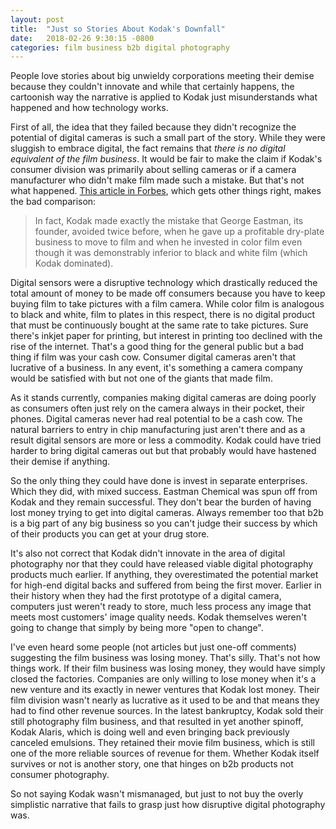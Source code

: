 ```yaml
---
layout: post
title:  "Just so Stories About Kodak's Downfall"
date:   2018-02-26 9:30:15 -0800
categories: film business b2b digital photography
---
```

People love stories about big unwieldy corporations meeting their demise because they couldn't innovate and while that certainly happens, the cartoonish way the narrative is applied to Kodak just misunderstands what happened and how technology works.

First of all, the idea that they failed because they didn't recognize the potential of digital cameras is such a small part of the story. While they were sluggish to embrace digital, the fact remains that _there is no digital equivalent of the film business_. It would be fair to make the claim if Kodak's consumer division was primarily about selling cameras or if a camera manufacturer who didn't make film made such a mistake. But that's not what happened. [This article in Forbes](https://www.forbes.com/sites/chunkamui/2012/01/18/how-kodak-failed/#65acff7a6f27), which gets other things right, makes the bad comparison:

> In fact, Kodak made exactly the mistake that George Eastman, its founder, avoided twice before, when he gave up a profitable dry-plate business to move to film and when he invested in color film even though it was demonstrably inferior to black and white film (which Kodak dominated).

Digital sensors were a disruptive technology which drastically reduced the total amount of money to be made off consumers because you have to keep buying film to take pictures with a film camera. While color film is analogous to black and white, film to plates in this respect, there is no digital product that must be continuously bought at the same rate to take pictures. Sure there's inkjet paper for printing, but interest in printing too declined with the rise of the internet. That's a good thing for the general public but a bad thing if film was your cash cow. Consumer digital cameras aren't that lucrative of a business. In any event, it's something a camera company would be satisfied with but not one of the giants that made film.

As it stands currently, companies making digital cameras are doing poorly as consumers often just rely on the camera always in their pocket, their phones. Digital cameras never had real potential to be a cash cow. The natural barriers to entry in chip manufacturing just aren't there and as a result digital sensors are more or less a commodity. Kodak could have tried harder to bring digital cameras out but that probably would have hastened their demise if anything.

So the only thing they could have done is invest in separate enterprises. Which they did, with mixed success. Eastman Chemical was spun off from Kodak and they remain successful. They don't bear the burden of having lost money trying to get into digital cameras. Always remember too that b2b is a big part of any big business so you can't judge their success by which of their products you can get at your drug store.

It's also not correct that Kodak didn't innovate in the area of digital photography nor that they could have released viable digital photography products much earlier. If anything, they overestimated the potential market for high-end digital backs and suffered from being the first mover. Earlier in their history when they had the first prototype of a digital camera, computers just weren't ready to store, much less process any image that meets most customers' image quality needs. Kodak themselves weren't going to change that simply by being more "open to change".

I've even heard some people (not articles but just one-off comments) suggesting the film business was losing money. That's silly. That's not how things work. If their film business was losing money, they would have simply closed the factories. Companies are only willing to lose money when it's a new venture and its exactly in newer ventures that Kodak lost money. Their film division wasn't nearly as lucrative as it used to be and that means they had to find other revenue sources. In the latest bankruptcy, Kodak sold their still photography film business, and that resulted in yet another spinoff, Kodak Alaris, which is doing well and even bringing back previously canceled emulsions. They retained their movie film business, which is still one of the more reliable sources of revenue for them. Whether Kodak itself survives or not is another story, one that hinges on b2b products not consumer photography.

So not saying Kodak wasn't mismanaged, but just to not buy the overly simplistic narrative that fails to grasp just how disruptive digital photography was.